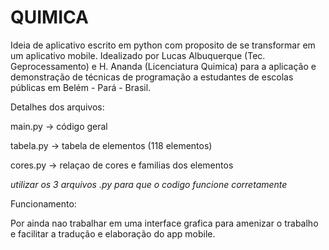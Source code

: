 # QUIMICA
Ideia de aplicativo escrito em python com proposito de se transformar em um aplicativo mobile. Idealizado por Lucas Albuquerque (Tec. Geprocessamento) e H. Ananda (Licenciatura Quimica) para a aplicação e demonstração de técnicas de programação a estudantes de escolas públicas em Belém - Pará - Brasil.


Detalhes dos arquivos:




main.py -> código geral





tabela.py -> tabela de elementos (118 elementos)





cores.py -> relaçao de cores e familias dos elementos

*utilizar os 3 arquivos .py para que o codigo funcione corretamente*


Funcionamento:

Por ainda nao trabalhar em uma interface grafica para amenizar o trabalho e facilitar a tradução e elaboração do app mobile.

